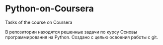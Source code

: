 # Python-on-Coursera
Tasks of the course on Coursera

В репозитории находятся решенные задачи по курсу Основы программирования на Python. Создано с целью освоения работы с git.
